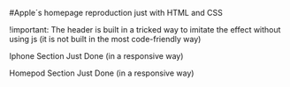 #Apple´s homepage reproduction just with HTML and CSS

!important: The header is built in a tricked way to imitate the effect without using js (it is not built in the most code-friendly way)

Iphone Section Just Done (in a responsive way)

Homepod Section Just Done (in a responsive way)
